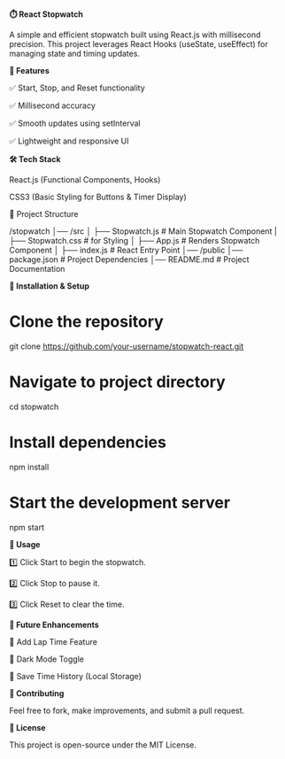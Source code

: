 **⏱️ React Stopwatch**

A simple and efficient stopwatch built using React.js with millisecond precision. This project leverages React Hooks (useState, useEffect) for managing state and timing updates.

**📌 Features**

✅ Start, Stop, and Reset functionality

✅ Millisecond accuracy

✅ Smooth updates using setInterval

✅ Lightweight and responsive UI

**🛠️ Tech Stack**

React.js (Functional Components, Hooks)

CSS3 (Basic Styling for Buttons & Timer Display)

📂 Project Structure

/stopwatch
│── /src
│   ├── Stopwatch.js  # Main Stopwatch Component
|   ├── Stopwatch.css  # for Styling
│   ├── App.js  # Renders Stopwatch Component
│   ├── index.js  # React Entry Point
│── /public
│── package.json  # Project Dependencies
│── README.md  # Project Documentation

**📜 Installation & Setup**

# Clone the repository

git clone https://github.com/your-username/stopwatch-react.git

# Navigate to project directory
cd stopwatch

# Install dependencies

npm install

# Start the development server

npm start

**📌 Usage**

1️⃣ Click Start to begin the stopwatch.

2️⃣ Click Stop to pause it.

3️⃣ Click Reset to clear the time.

**🌟 Future Enhancements**

🔹 Add Lap Time Feature

🔹 Dark Mode Toggle

🔹 Save Time History (Local Storage)

**🤝 Contributing**

Feel free to fork, make improvements, and submit a pull request.

**📄 License**

This project is open-source under the MIT License.
